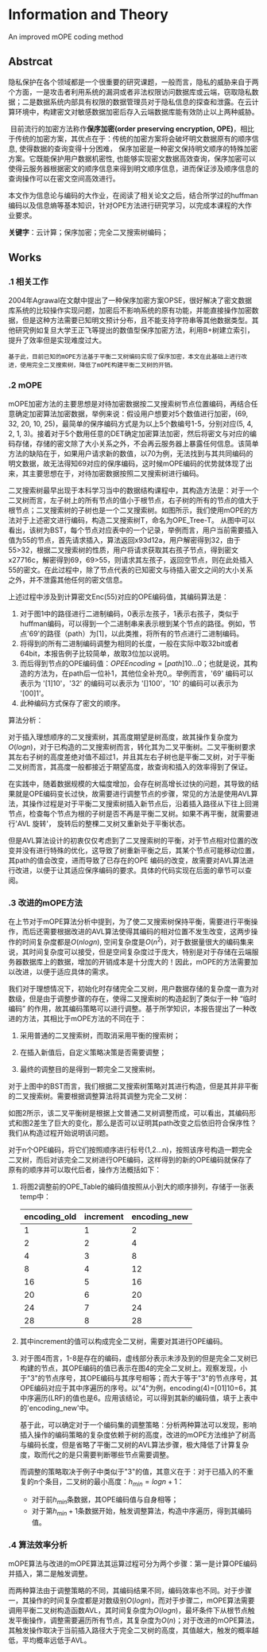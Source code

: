 # Information and Theory

An improved mOPE coding method

## Abstrcat

​   隐私保护在各个领域都是一个很重要的研究课题，一般而言，隐私的威胁来自于两个方面，一是攻击者利用系统的漏洞或者非法权限访问数据库或云端，窃取隐私数据；二是数据系统内部具有权限的数据管理员对于隐私信息的探查和泄露。在云计算环境中，构建密文对敏感数据加密后存入云端数据库能有效防止以上两种威胁。

​   目前流行的加密方法称作**保序加密(order preserving encryption, OPE)**，相比于传统的加密方案，其优点在于：传统的加密方案将会破坏明文数据原有的顺序信息, 使得数据的查询变得十分困难， 保序加密是一种密文保持明文顺序的特殊加密方案。它既能保护用户数据机密性, 也能够实现密文数据高效查询，保序加密可以使得云服务器根据密文的顺序信息来得到明文顺序信息，进而保证涉及顺序信息的查询操作可以在密文空间高效进行。

​   本文作为信息论与编码的大作业，在阅读了相关论文之后，结合所学过的huffman编码以及信息熵等基本知识，针对OPE方法进行研究学习，以完成本课程的大作业要求。

**关键字**：云计算；保序加密；完全二叉搜索树编码；


## Works

### .1 相关工作

​   2004年Agrawal在文献中提出了一种保序加密方案OPSE，很好解决了密文数据库系统的比较操作实现问题，加密后不影响系统的原有功能，并能直接操作加密数据，但是这种方法需要已知明文预计分布，且不能支持字符串等其他数据类型。其他研究例如复旦大学王正飞等提出的数值型保序加密方法，利用B+树建立索引，提升了效率但是实现难度过大。

    基于此，目前已知的mOPE方法基于平衡二叉树编码实现了保序加密，本文在此基础上进行改进，使用完全二叉搜索树，降低了mOPE构建平衡二叉树的开销。

### .2 mOPE

mOPE加密方法的主要思想是对待加密数据按二叉搜索树节点位置编码，再结合任意确定加密算法加密数据，举例来说：假设用户想要对5个数值进行加密，(69, 32, 20, 10, 25)，最简单的保序编码方式是为以上5个数编号1-5，分别对应(5, 4, 2, 1, 3)。接着对于5个数用任意的DET确定加密算法加密，然后将密文与对应的编码存储，存储的密文除了大小关系之外，不会再云服务器上暴露任何信息。该简单方法的缺陷在于，如果用户请求新的数值，以70为例，无法找到与其共同编码的明文数据，故无法得知69对应的保序编码，这时候mOPE编码的优势就体现了出来，其主要思想在于，对待加密数据按照二叉搜索树进行编码。

二叉搜索树最早出现于本科学习当中的数据结构课程中，其构造方法是：对于一个二叉树而言，左子树上的所有节点的值小于根节点，右子树的所有的节点的值大于根节点；二叉搜索树的子树也是一个二叉搜索树。如图所示，我们使用mOPE的方法对于上述密文进行编码，构造二叉搜索树T，命名为OPE_Tree-T。
从图中可以看出，该树为BST，每个节点对应表中的一个记录，举例而言，用户当前需要插入值为55的节点，首先请求插入，算法返回x93d12a，用户解密得到32，由于55>32，根据二叉搜索树的性质，用户将请求获取其右孩子节点，得到密文x27716c，解密得到69，69>55，则请求其左孩子，返回空节点，则在此处插入55的密文。在此过程中，除了节点代表的已知密文与待插入密文之间的大小关系之外，并不泄露其他任何的密文信息。

上述过程中涉及到计算密文Enc(55)对应的OPE编码值，其编码算法是：

1. 对于图1中的路径进行二进制编码，0表示左孩子，1表示右孩子，类似于huffman编码，可以得到一个二进制串来表示根到某个节点的路径。例如，节点'69'的路径（path）为[1]，以此类推，将所有的节点进行二进制编码。
2. 将得到的所有二进制编码调整为相同的长度，一般在实际中取32bit或者64bit，本报告例子比较简单，故取3位加以说明。
3. 而后得到节点的OPE编码值：$OPE  Encoding = [path]10...0$；也就是说，其构造的方法为，在path后一位补1，其他位全补充0,。举例而言，'69' 编码可以表示为 '[1]10'，'32' 的编码可以表示为 '[]100'，'10' 的编码可以表示为 '[00]1'。
4. 此种编码方式保存了密文的顺序。

算法分析：

对于插入理想顺序的二叉搜索树，其高度期望是树高度，故其操作复杂度为$O(logn)$，对于已构造的二叉搜索树而言，转化其为二叉平衡树。二叉平衡树要求其左右子树的高度差绝对值不超过1，并且其左右子树也是平衡二叉树，对于平衡二叉树而言，其高度一般都接近于期望高度，故查询和插入的效率得到了保证。

在实践中，随着数据规模的大幅度增加，会存在树高增长过快的问题，其导致的结果就是OPE编码变长过快，故需要进行调整节点的步骤，常见的方法是使用AVL算法，其操作过程是对于平衡二叉搜索树插入新节点后，沿着插入路径从下往上回溯节点，检查每个节点为根的子树是否不再是平衡二叉树。如果不再平衡，就需要进行'AVL 旋转'， 旋转后的整棵二叉树又重新处于平衡状态。

但是AVL算法设计的初衷仅仅考虑到了二叉搜索树的平衡，对于节点相对位置的改变并没有进行特殊的优化，这导致了树重新平衡之后，其某个节点可能移动位置，其path的值会改变，进而导致了已存在的OPE 编码的改变，故需要对AVL算法进行改进，以便于让其适应保序编码的要求。具体的代码实现在后面的章节可以查阅。

### .3 改进的mOPE方法

在上节对于mOPE算法分析中提到，为了使二叉搜索树保持平衡，需要进行平衡操作，而后还需要根据改进的AVL算法使得其编码的相对位置不发生改变，这两步操作的时间复杂度都是$O(nlogn)$, 空间复杂度是$O(n^2)$，对于数据量很大的编码集来说，其时间复杂度可以接受，但是空间复杂度过于庞大，特别是对于存储在云端服务器数据库上的数据，增加的开销成本是十分庞大的！因此，mOPE的方法需要加以改进，以便于适应具体的需求。

我们对于理想情况下，初始化时存储完全二叉树，用户数据存储的复杂度一直为对数级，但是由于调整步骤的存在，使得二叉搜索树的构造起到了类似于一种 “临时编码” 的作用，故其编码策略可以进行调整。基于所学知识，本报告提出了一种改进的方法，其相比于mOPE方法的不同在于：

1. 采用普通的二叉搜索树，而取消采用平衡的搜索树；

2. 在插入新值后，自定义策略决策是否需要调整；

3. 最终的调整目的是得到一颗完全二叉搜索树。

对于上图中的BST而言，我们根据二叉搜索树策略对其进行构造，但是其并非平衡的二叉搜索树。需要根据调整算法将其调整为完全二叉树：

如图2所示，该二叉平衡树是根据上文普通二叉树调整而成，可以看出，其编码形式和图2差生了巨大的变化，那么是否可以证明其path改变之后依旧符合保序性？我们从构造过程开始说明该问题。

对于n个OPE编码，将它们按照顺序进行标号(1,2...n)，按照该序号构造一颗完全二叉树，而后对该完全二叉树进行OPE编码，这样得到的新的OPE编码就保存了原有的顺序并可以取代后者，操作方法概括如下：

1. 将图2调整前的OPE_Table的编码值按照从小到大的顺序排列，存储于一张表temp中：

   | encoding_old | increment | encoding_new |
   | ------------ | --------- | ------------ |
   | 1            | 1         | 2            |
   | 2            | 2         | 4            |
   | 4            | 3         | 8            |
   | 8            | 4         | 12           |
   | 16           | 5         | 16           |
   | 20           | 6         | 20           |
   | 24           | 7         | 24           |
   | 28           | 8         | 28           |

2. 其中increment的值可以构成完全二叉树，需要对其进行OPE编码。

3. 对于图4而言，1-8是存在的编码，虚线部分表示未涉及到的但是完全二叉树已构建的节点，其OPE编码的值已表示在图4的完全二叉树上。观察发现，小于"3"的节点序号，其OPE编码与其序号相等；而大于等于"3"的节点序号，其OPE编码对应于其中序遍历的序号。以"4"为例，encoding(4)=[01]10=6，其中序遍历(LRF)的值也是6。应用该结论，可以得到其新的编码值，填于上表中的'encoding_new'中。

   基于此，可以确定对于一个编码集的调整策略：分析两种算法可以发现，影响插入操作的编码策略的复杂度依赖于树的高度，改进的mOPE方法维护了树高与编码长度，但是省略了平衡二叉树的AVL算法步骤，极大降低了计算复杂度，取而代之的是只需要判断哪些节点需要调整。

   而调整的策略取决于例子中类似于"3"的值，其意义在于：对于已插入的不重复的n个条目，二叉树的最小高度：$h_{min} = logn+1$：

   - 对于前$h_{min}$条数据，其OPE编码值与自身相等；
   - 对于第$h_{min} + 1$条数据开始，触发调整算法，构造中序遍历，得到其编码值。

### .4 算法效率分析

   mOPE算法与改进的mOPE算法其运算过程可分为两个步骤：第一是计算OPE编码并插入，第二是触发调整。

   而两种算法由于调整策略的不同，其编码结果不同，编码效率也不同。对于步骤一，其操作的时间复杂度都是对数级别$O(logn)$，而对于步骤二，mOPE算法需要调用平衡二叉树构造函数AVL，其时间复杂度为$O(logn)$，最坏条件下从根节点触发平衡操作，调整需要遍历所有节点，其复杂度为$O(n)$；对于改进的mOPE算法，其触发操作取决于当前插入路径大于完全二叉树的高度，其值越大，触发的概率越低，平均概率远低于AVL。